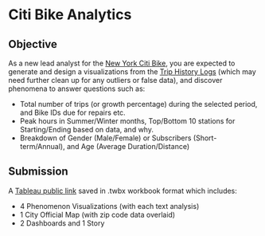 # Citi Bike Analytics
## Objective
As a new lead analyst for the [New York Citi Bike](https://en.wikipedia.org/wiki/Citi_Bike), you are expected to generate and design a visualizations from the [Trip History Logs](https://www.citibikenyc.com/system-data) (which may need further clean up for any outliers or false data), and discover phenomena to answer questions such as:<p>
* Total number of trips (or growth percentage) during the selected period, and Bike IDs due for repairs etc. 
* Peak hours in Summer/Winter months, Top/Bottom 10 stations for Starting/Ending based on data, and why.
* Breakdown of Gender (Male/Female) or Subscribers (Short-term/Annual), and Age (Average Duration/Distance)

## Submission
A [Tableau public link]() saved in .twbx workbook format which includes:
* 4 Phenomenon Visualizations (with each text analysis)
* 1 City Official Map (with zip code data overlaid)
* 2 Dashboards and 1 Story
